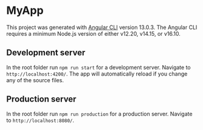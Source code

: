 # MyApp

This project was generated with [Angular CLI](https://github.com/angular/angular-cli) version 13.0.3.
The Angular CLI requires a minimum Node.js version of either v12.20, v14.15, or v16.10.

## Development server

In the root folder run `npm run start` for a development server. Navigate to `http://localhost:4200/`. The app will automatically reload if you change any of the source files.

## Production server

In the root folder run `npm run production` for a production server. Navigate to `http://localhost:8080/`.
